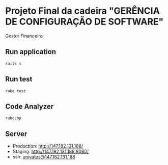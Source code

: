 # Projeto Final da cadeira "GERÊNCIA DE CONFIGURAÇÃO DE SOFTWARE"

Gestor Financeiro

## Run application

    rails s

## Run test

    rake test

## Code Analyzer

    rubocop

## Server

* Production: http://147.182.131.188/
* Staging: http://147.182.131.188:8080/
* ssh: univates@147.182.131.188
